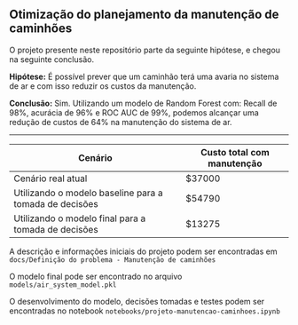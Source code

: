 ## Otimização do planejamento da manutenção de caminhões

O projeto presente neste repositório parte da seguinte hipótese, e chegou na seguinte conclusão.

**Hipótese:** É possível prever que um caminhão terá uma avaria no sistema de ar e com isso reduzir os custos da manutenção.

**Conclusão:** Sim. Utilizando um modelo de Random Forest com: Recall de 98%, acurácia de 96% e ROC AUC de 99%, podemos alcançar uma redução de custos de 64% na manutenção do sistema de ar.

---

|Cenário |Custo total com manutenção|
|-|-|
|Cenário real atual| $37000
|Utilizando o modelo baseline para a tomada de decisões| $54790|
|Utilizando o modelo final para a tomada de decisões| $13275|


A descrição e informações iniciais do projeto podem ser encontradas em ```docs/Definição do problema - Manutenção de caminhões```

O modelo final pode ser encontrado no arquivo ```models/air_system_model.pkl```

O desenvolvimento do modelo, decisões tomadas e testes podem ser encontradas no notebook ```notebooks/projeto-manutencao-caminhoes.ipynb```
